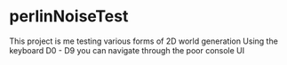 # perlinNoiseTest
This project is me testing various forms of 2D world generation
Using the keyboard D0 - D9 you can navigate through the poor console UI
